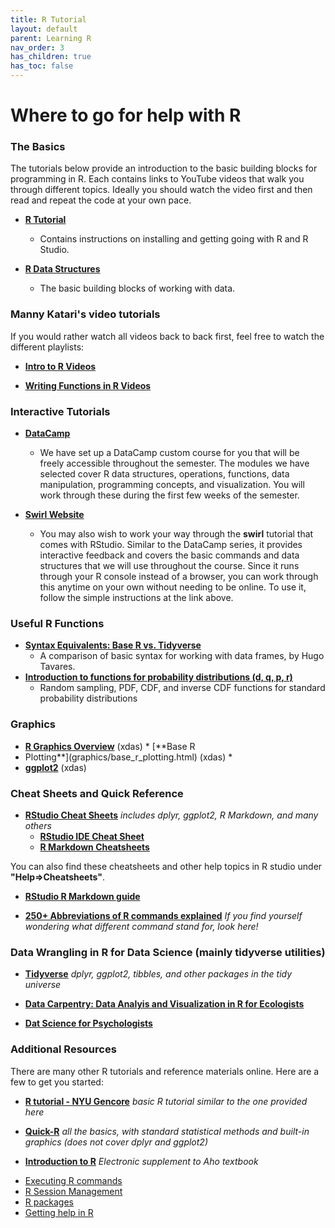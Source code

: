 ```yaml
---
title: R Tutorial
layout: default
parent: Learning R
nav_order: 3
has_children: true
has_toc: false
---
```


# Where to go for help with R

### The Basics

The tutorials below provide an introduction to the basic building blocks for programming in R. Each contains links to YouTube videos that walk you through different topics. Ideally you should watch the video first and then read and repeat the code at your own pace.

* [**R Tutorial**](introduction_to_r/index.md)
    + Contains instructions on installing and getting going with R and R Studio.

* [**R Data  Structures**](RDataStructures.md)
    + The basic building blocks of working with data.

### Manny Katari's video tutorials

If you would rather watch all videos back to back first, feel free to watch the different playlists:

* [**Intro to R Videos**](https://www.youtube.com/playlist?list=PLv9k4CPCZjhyLgE7RgQI0moWiPqLsg2o_)

* [**Writing Functions in R Videos**](https://www.youtube.com/playlist?list=PLv9k4CPCZjhy2xwsuZh-ZpVDjH4iWU6Nh)


### Interactive Tutorials

* [**DataCamp**](https://datacamp.com)
    + We have set up a DataCamp custom course for you that will be freely accessible throughout the semester. The modules we have selected cover R data structures, operations, functions, data manipulation, programming concepts, and visualization. You will work through these during the first few weeks of the semester.

* [**Swirl Website**](https://swirlstats.com)
    + You may also wish to work your way through the **swirl** tutorial that comes with RStudio. Similar to the DataCamp series, it provides interactive feedback and covers the basic commands and data structures that we will use throughout the course. Since it runs through your R console instead of a browser, you can work through this anytime on your own without needing to be online. To use it, follow the simple instructions at the link above.


### Useful R Functions

* [**Syntax Equivalents: Base R vs. Tidyverse**](base-r_tidyverse_equivalents.html)
  + A comparison of basic syntax for working with data frames, by Hugo Tavares.
* [**Introduction to functions for probability distributions (d, q, p, r)**](Intro_R_dqpr_functions.html)
  + Random sampling, PDF, CDF, and inverse CDF functions for standard probability distributions

### Graphics

  * [**R Graphics Overview**](graphics/graphics.html) (xdas) * [**Base R
  * Plotting**](graphics/base_r_plotting.html) (xdas) *
  * [**ggplot2**](graphics/ggplot2.html) (xdas)


### Cheat Sheets and Quick Reference

* [**RStudio Cheat Sheets**](https://www.rstudio.com/resources/cheatsheets/)  _includes dplyr, ggplot2, R Markdown, and many others_
  * [**RStudio IDE Cheat Sheet**](rstudio-ide.pdf)
  * [**R Markdown Cheatsheets**](http://www.rstudio.com/wp-content/uploads/2016/03/rmarkdown-cheatsheet-2.0.pdf)

You can also find these cheatsheets and other help topics in R studio under **"Help=>Cheatsheets"**.

* [**RStudio R Markdown guide**](http://rmarkdown.rstudio.com)

* [**250+ Abbreviations of R commands explained**](http://jeromyanglim.blogspot.com/2010/05/abbreviations-of-r-commands-explained.html)  _If you find yourself wondering what different command stand for, look here!_


### Data Wrangling in R for Data Science (mainly tidyverse utilities)

* [**Tidyverse**](http://www.tidyverse.org)  _dplyr, ggplot2, tibbles, and other packages in the tidy universe_

* [**Data Carpentry: Data Analyis and Visualization in R for Ecologists**](https://datacarpentry.org/R-ecology-lesson/index.html)

* [**Dat Science for Psychologists**](https://bookdown.org/hneth/ds4psy/)


### Additional Resources

There are many other R tutorials and reference materials online. Here are a few to get you started:

* [**R tutorial - NYU Gencore**](https://learn.gencore.bio.nyu.edu/rna-seq-analysis/introduction-to-r/) _basic R tutorial similar to the one provided here_

* [**Quick-R**](http://www.statmethods.net/index.html) _all the basics, with standard statistical methods and built-in graphics \(does not cover dplyr and ggplot2\)_

* [**Introduction to R**](Intro_to_R_Aho.pdf)  _Electronic supplement to Aho textbook_







-   [Executing R commands](executing_r.md)
-   [R Session Management](r_session_management.md)
-   [R packages](r_packages.md)
-   [Getting help in R](help_r.md)

